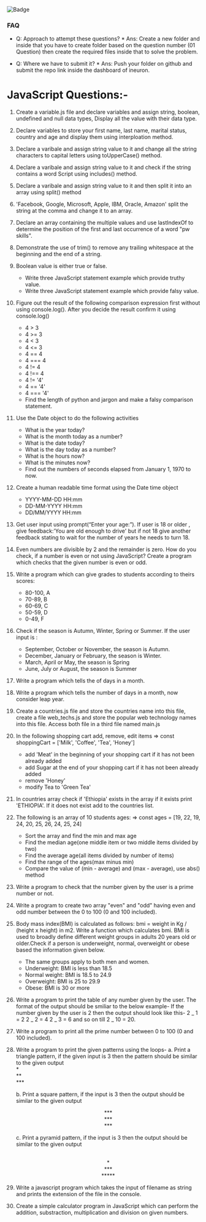 ![Badge](https://img.shields.io/static/v1?label=JavaScript&message=Questions&color=<green>)

### FAQ

- Q: Approach to attempt these questions? \*
  Ans: Create a new folder and inside that you have to create folder based on the question number (01 Question) then create the required files inside that to solve the problem.

- Q: Where we have to submit it? \*
  Ans: Push your folder on github and submit the repo link inside the dashboard of ineuron.

# JavaScript Questions:-

1.  Create a variable.js file and declare variables and assign string, boolean, undefined and null data types, Display all the value with their data type.

2.  Declare variables to store your first name, last name, marital status, country and age and display them using interploation method.

3.  Declare a varibale and assign string value to it and change all the string characters to capital letters using toUpperCase() method.

4.  Declare a varibale and assign string value to it and check if the string contains a word Script using includes() method.

5.  Declare a varibale and assign string value to it and then split it into an array using split() method

6.  'Facebook, Google, Microsoft, Apple, IBM, Oracle, Amazon' split the string at the comma and change it to an array.

7.  Declare an array containing the multiple values and use lastIndexOf to determine the position of the first and last occurrence of a word "pw skills".

8.  Demonstrate the use of trim() to remove any trailing whitespace at the beginning and the end of a string.

9.  Boolean value is either true or false.

    - Write three JavaScript statement example which provide truthy value.
    - Write three JavaScript statement example which provide falsy value.

10. Figure out the result of the following comparison expression first without using console.log(). After you decide the result confirm it using console.log()

    - 4 > 3
    - 4 >= 3
    - 4 < 3
    - 4 <= 3
    - 4 == 4
    - 4 === 4
    - 4 != 4
    - 4 !== 4
    - 4 != '4'
    - 4 == '4'
    - 4 === '4'
    - Find the length of python and jargon and make a falsy comparison statement.

11. Use the Date object to do the following activities

    - What is the year today?
    - What is the month today as a number?
    - What is the date today?
    - What is the day today as a number?
    - What is the hours now?
    - What is the minutes now?
    - Find out the numbers of seconds elapsed from January 1, 1970 to now.

12. Create a human readable time format using the Date time object

    - YYYY-MM-DD HH:mm
    - DD-MM-YYYY HH:mm
    - DD/MM/YYYY HH:mm

13. Get user input using prompt(“Enter your age:”). If user is 18 or older , give feedback:'You are old enough to drive' but if not 18 give another feedback stating to wait for the number of years he needs to turn 18.

14. Even numbers are divisible by 2 and the remainder is zero. How do you check, if a number is even or not using JavaScript? Create a program which checks that the given number is even or odd.

15. Write a program which can give grades to students according to theirs scores:

    - 80-100, A
    - 70-89, B
    - 60-69, C
    - 50-59, D
    - 0-49, F

16. Check if the season is Autumn, Winter, Spring or Summer. If the user input is :

    - September, October or November, the season is Autumn.
    - December, January or February, the season is Winter.
    - March, April or May, the season is Spring
    - June, July or August, the season is Summer

17. Write a program which tells the of days in a month.

18. Write a program which tells the number of days in a month, now consider leap year.

19. Create a countries.js file and store the countries name into this file, create a file web_techs.js and store the popular web technology names into this file. Access both file in a third file named main.js

20. In the following shopping cart add, remove, edit items
    => const shoppingCart = ['Milk', 'Coffee', 'Tea', 'Honey']

    - add 'Meat' in the beginning of your shopping cart if it has not been already added
    - add Sugar at the end of your shopping cart if it has not been already added
    - remove 'Honey'
    - modify Tea to 'Green Tea'

21. In countries array check if 'Ethiopia' exists in the array if it exists print 'ETHIOPIA'. If it does not exist add to the countries list.

22. The following is an array of 10 students ages:
    => const ages = [19, 22, 19, 24, 20, 25, 26, 24, 25, 24]

    - Sort the array and find the min and max age
    - Find the median age(one middle item or two middle items divided by two)
    - Find the average age(all items divided by number of items)
    - Find the range of the ages(max minus min)
    - Compare the value of (min - average) and (max - average), use abs() method

23. Write a program to check that the number given by the user is a prime number or not.

24. Write a program to create two array "even" and "odd" having even and odd number between the 0 to 100 (0 and 100 included).

25. Body mass index(BMI) is calculated as follows: bmi = weight in Kg / (height x height) in m2. Write a function which calculates bmi. BMI is used to broadly define different weight groups in adults 20 years old or older.Check if a person is underweight, normal, overweight or obese based the information given below.

    - The same groups apply to both men and women.
    - Underweight: BMI is less than 18.5
    - Normal weight: BMI is 18.5 to 24.9
    - Overweight: BMI is 25 to 29.9
    - Obese: BMI is 30 or more

26. Write a program to print the table of any number given by the user. The format of the output should be smiliar to the below example-
    If the number given by the user is 2 then the output should look like this-
    2 _ 1 = 2
    2 _ 2 = 4
    2 _ 3 = 6 and so on till 2 _ 10 = 20.

27. Write a program to print all the prime number between 0 to 100 (0 and 100 included).

28. Write a program to print the given patterns using the loops-
    a. Print a triangle pattern, if the given input is 3 then the pattern should be similar to the given output
    <br> \* <br>
    ** <br> \*** <br>

    b. Print a square pattern, if the input is 3 then the output should be similar to the given output
      <p style="text-align: center;"> *** <br>
       *** <br>
       *** </p>

    c. Print a pyramid pattern, if the input is 3 then the output should be similar to the given output
      <p style="text-align: center;">    <br>   * <br>
        *** <br>
       *****  </p>

29. Write a javascript program which takes the input of filename as string and prints the extension of the file in the console.

30. Create a simple calculator program in JavaScript which can perform the addition, substraction, multiplication and division on given numbers.
